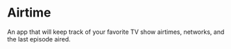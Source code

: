 Airtime
=======

An app that will keep track of your favorite TV show airtimes, networks, and the last episode aired.
